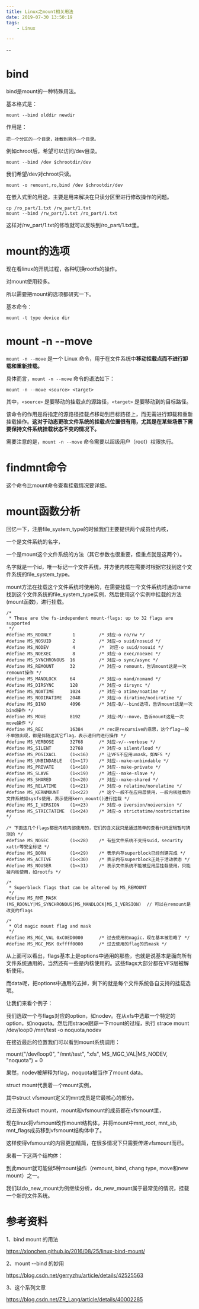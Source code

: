 ```yaml
---
title: Linux之mount相关用法
date: 2019-07-30 13:50:19
tags:
	- Linux

---
```


--

# bind

bind是mount的一种特殊用法。

基本格式是：

```
mount --bind olddir newdir
```

作用是：

```
把一个分区的一个目录，挂载到另外一个目录。
```

例如chroot后，希望可以访问/dev目录。

```
mount --bind /dev $chrootdir/dev
```

我们希望/dev对chroot只读。

```
mount -o remount,ro,bind /dev $chrootdir/dev
```



在嵌入式里的用途，主要是用来解决在只读分区里进行修改操作的问题。

```
cp /ro_part/1.txt /rw_part/1.txt
mount --bind /rw_part/1.txt /ro_part/1.txt
```

这样对/rw_part/1.txt的修改就可以反映到/ro_part/1.txt里。



# mount的选项

现在看linux的开机过程，各种切换rootfs的操作。

对mount使用较多。

所以需要把mount的选项都研究一下。

基本命令：

```
mount -t type device dir
```

# mount -n --move 

`mount -n --move` 是一个 Linux 命令，用于在文件系统中**移动挂载点而不进行卸载和重新挂载。**

具体而言，`mount -n --move` 命令的语法如下：

```
mount -n --move <source> <target>
```

其中，`<source>` 是要移动的挂载点的源路径，`<target>` 是要移动到的目标路径。

该命令的作用是将指定的源路径挂载点移动到目标路径上，而无需进行卸载和重新挂载操作。**这对于动态更改文件系统的挂载点位置很有用，尤其是在某些场景下需要保持文件系统挂载状态不变的情况下。**

需要注意的是，`mount -n --move` 命令需要以超级用户（root）权限执行。

# findmnt命令

这个命令比mount命令查看挂载情况要详细。

# mount函数分析

回忆一下，注册file_system_type的时候我们主要提供两个成员给内核，

一个是文件系统的名字，

一个是mount这个文件系统的方法（其它参数也很重要，但重点就是这两个）。

名字就是一个id，唯一标记一个文件系统，并方便内核在需要时根据它找到这个文件系统的file_system_type。

mount方法在挂载这个文件系统时使用的，在需要挂载一个文件系统时通过name找到这个文件系统的file_system_type实例，然后使用这个实例中挂载的方法(mount函数)，进行挂载。

```
/*
 * These are the fs-independent mount-flags: up to 32 flags are supported
 */
#define MS_RDONLY        1         /* 对应-o ro/rw */
#define MS_NOSUID        2         /* 对应-o suid/nosuid */
#define MS_NODEV         4         /*  对应-o suid/nosuid */
#define MS_NOEXEC        8         /* 对应-o exec/noexec */
#define MS_SYNCHRONOUS  16         /* 对应-o sync/async */
#define MS_REMOUNT      32         /* 对应-o remount，告诉mount这是一次remount操作 */
#define MS_MANDLOCK     64         /* 对应-o mand/nomand */
#define MS_DIRSYNC      128        /* 对应-o dirsync */
#define MS_NOATIME      1024       /* 对应-o atime/noatime */
#define MS_NODIRATIME   2048       /* 对应-o diratime/nodiratime */
#define MS_BIND         4096       /* 对应-B/--bind选项，告诉mount这是一次bind操作 */
#define MS_MOVE         8192       /* 对应-M/--move，告诉mount这是一次move操作 */
#define MS_REC          16384      /* rec是recursive的意思，这个flag一般不单独出现，都是伴随这其它flag，表示递归的进行操作 */
#define MS_VERBOSE      32768      /* 对应-v/--verbose */
#define MS_SILENT       32768      /* 对应-o silent/loud */
#define MS_POSIXACL     (1<<16)    /* 让VFS不应用umask，如NFS */
#define MS_UNBINDABLE   (1<<17)    /* 对应--make-unbindable */
#define MS_PRIVATE      (1<<18)    /* 对应--make-private */
#define MS_SLAVE        (1<<19)    /* 对应--make-slave */
#define MS_SHARED       (1<<20)    /* 对应--make-shared */
#define MS_RELATIME     (1<<21)    /* 对应-o relatime/norelatime */
#define MS_KERNMOUNT    (1<<22)    /* 这个一般不在应用层使用，一般内核挂载的文件系统如sysfs使用，表示使用kern_mount()进行挂载 */
#define MS_I_VERSION    (1<<23)    /* 对应-o iversion/noiversion */
#define MS_STRICTATIME  (1<<24)    /* 对应-o strictatime/nostrictatime */
 
/* 下面这几个flags都是内核内部使用的，它们的含义我只是通过简单的查看代码逻辑暂时猜测的 */
#define MS_NOSEC        (1<<28)    /* 有些文件系统不支持suid，security xattr等安全标记 */
#define MS_BORN         (1<<29)    /* 表示内存superblock已经创建完成 */
#define MS_ACTIVE       (1<<30)    /* 表示内存superblock正处于活动状态 */
#define MS_NOUSER       (1<<31)    /* 表示文件系统不能被应用层挂载使用，只能被内核使用，如rootfs */
 
/*
 * Superblock flags that can be altered by MS_REMOUNT
 */
#define MS_RMT_MASK     (MS_RDONLY|MS_SYNCHRONOUS|MS_MANDLOCK|MS_I_VERSION)  // 可以在remount是改变的flags
 
/*
 * Old magic mount flag and mask
 */
#define MS_MGC_VAL 0xC0ED0000      /* 过去使用的magic，现在基本被忽略了 */
#define MS_MGC_MSK 0xffff0000      /* 过去使用的flag的的mask */
```

从上面可以看出，flags基本上是options中通用的那些，也就是说基本是面向所有文件系统通用的，当然还有一些是内核使用的。这些flags大部分都在VFS层被解析使用。

而data呢，把options中通用的去掉，剩下的就是每个文件系统各自支持的挂载选项。

让我们来看个例子：

我们选取一个与flags对应的option，如nodev。在从xfs中选取一个特定的option，如noquota。然后用strace跟踪一下mount的过程，执行
strace mount /dev/loop0 /mnt/test -o noquota,nodev

在接近最后的位置我们可以看到mount系统调用：

mount("/dev/loop0", "/mnt/test", "xfs", MS_MGC_VAL|MS_NODEV, "noquota") = 0

果然，nodev被解释为flag，noquota被当作了mount data。



struct mount代表着一个mount实例，

其中struct vfsmount定义的mnt成员是它最核心的部分。

过去没有stuct mount，mount和vfsmount的成员都在vfsmount里，

现在linux将vfsmount改作mount结构体，并将mount中mnt_root, mnt_sb, mnt_flags成员移到vfsmount结构体中了。

这样使得vfsmount的内容更加精简，在很多情况下只需要传递vfsmount而已。

来看一下这两个结构体：

到此mount就可能做5种mount操作（remount, bind, chang type, move和new mount）之一。

我们以do_new_mount为例继续分析，do_new_mount属于最常见的情况，挂载一个新的文件系统。



# 参考资料

1、bind mount 的用法

https://xionchen.github.io/2016/08/25/linux-bind-mount/

2、mount --bind 的妙用

https://blog.csdn.net/gerryzhu/article/details/42525563

3、这个系列文章

https://blog.csdn.net/ZR_Lang/article/details/40002285